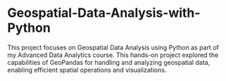 # Geospatial-Data-Analysis-with-Python
This project focuses on Geospatial Data Analysis using Python as part of my Advanced Data Analytics course. This hands-on project explored the capabilities of GeoPandas for handling and analyzing geospatial data, enabling efficient spatial operations and visualizations.
